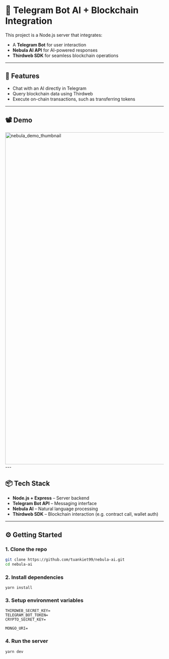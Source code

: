 # 🤖 Telegram Bot AI + Blockchain Integration

This project is a Node.js server that integrates:

- A **Telegram Bot** for user interaction
- **Nebula AI API** for AI-powered responses
- **Thirdweb SDK** for seamless blockchain operations

---

## 🚀 Features

- Chat with an AI directly in Telegram
- Query blockchain data using Thirdweb
- Execute on-chain transactions, such as transferring tokens

---

## 📽 Demo
<img width="1053" alt="nebula_demo_thumbnail" src="https://github.com/user-attachments/assets/3fa7e220-ff8c-4d94-94fe-7dc4b39158cf" />
---

## 📦 Tech Stack

- **Node.js + Express** – Server backend
- **Telegram Bot API** – Messaging interface
- **Nebula AI** – Natural language processing
- **Thirdweb SDK** – Blockchain interaction (e.g. contract call, wallet auth)

---

## ⚙️ Getting Started

### 1. Clone the repo

```bash
git clone https://github.com/tuankiet99/nebula-ai.git
cd nebula-ai
```

### 2. Install dependencies

```
yarn install
```

### 3. Setup environment variables

```
THIRDWEB_SECRET_KEY=
TELEGRAM_BOT_TOKEN=
CRYPTO_SECRET_KEY=

MONGO_URI=
```

### 4. Run the server

```
yarn dev
```
